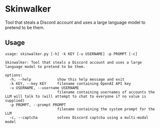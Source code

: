 # Skinwalker
Tool that steals a Discord account and uses a large language model to pretend to be them.

## Usage

```
usage: skinwalker.py [-h] -k KEY [-u USERNAME] -p PROMPT [-c]

Skinwalker: Tool that steals a Discord account and uses a large language model to pretend to be them.

options:
  -h, --help            show this help message and exit
  -k KEY, --key KEY     filename containing OpenAI API key
  -u USERNAME, --username USERNAME
                        filename containing usernames of accounts the LLM will talk to (will attempt to chat to everyone if no value is supplied)
  -p PROMPT, --prompt PROMPT
                        filename containing the system prompt for the LLM
  -c, --captcha         solves Discord captcha using a multi-modal model
```
